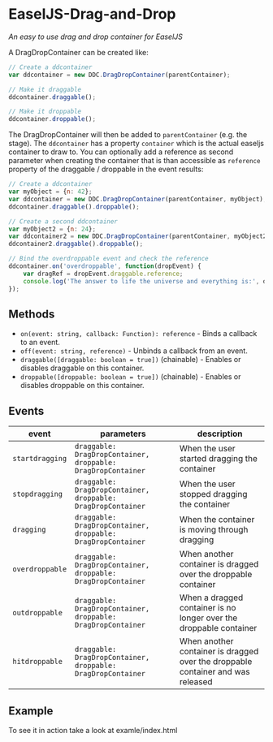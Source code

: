 # EaselJS-Drag-and-Drop
*An easy to use drag and drop container for EaselJS*

A DragDropContainer can be created like:

```js
// Create a ddcontainer
var ddcontainer = new DDC.DragDropContainer(parentContainer);

// Make it draggable
ddcontainer.draggable();

// Make it droppable
ddcontainer.droppable();
```

The DragDropContainer will then be added to `parentContainer` (e.g. the stage).
The `ddcontainer` has a property `container` which is the actual easeljs container to draw to. You can optionally add a reference as second parameter when creating the container that is than accessible as `reference` property of the draggable / droppable in the event results:


```js
// Create a ddcontainer
var myObject = {n: 42};
var ddcontainer = new DDC.DragDropContainer(parentContainer, myObject);
ddcontainer.draggable().droppable();

// Create a second ddcontainer
var myObject2 = {n: 24};
var ddcontainer2 = new DDC.DragDropContainer(parentContainer, myObject2);
ddcontainer2.draggable().droppable();

// Bind the overdroppable event and check the reference
ddcontainer.on('overdroppable', function(dropEvent) {
	var dragRef = dropEvent.draggable.reference;
	console.log('The answer to life the universe and everything is:', dragRef.n);
});
```

## Methods

* `on(event: string, callback: Function): reference` - Binds a callback to an event.
* `off(event: string, reference)` - Unbinds a callback from an event.
* `draggable([draggable: boolean = true])` (chainable) - Enables or disables draggable on this container.
* `droppable([droppable: boolean = true])` (chainable) - Enables or disables droppable on this container.

## Events

event            | parameters                                                     | description
-----------------|----------------------------------------------------------------|----------------------
`startdragging`  | `draggable: DragDropContainer, droppable: DragDropContainer`   | When the user started dragging the container
`stopdragging`   | `draggable: DragDropContainer, droppable: DragDropContainer`   | When the user stopped dragging the container
`dragging`       | `draggable: DragDropContainer, droppable: DragDropContainer`   | When the container is moving through dragging
`overdroppable`  | `draggable: DragDropContainer, droppable: DragDropContainer`   | When another container is dragged over the droppable container
`outdroppable`   | `draggable: DragDropContainer, droppable: DragDropContainer`   | When a dragged container is no longer over the droppable container
`hitdroppable`   | `draggable: DragDropContainer, droppable: DragDropContainer`   | When another container is dragged over the droppable container and was released

## Example

To see it in action take a look at examle/index.html